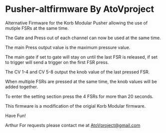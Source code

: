 # Pusher-altfirmware By AtoVproject

Alternative Firmware for the Korb Modular Pusher allowing the use of mutiple FSRs at the same time.

The Gate and Press out of each channel can now be used at the same time.

The main Press output value is the maximum pressure value.

The main gate if set to gate will stay on until the last FSR is released, if set to trigger will send a trigger on the first FSR press.

The CV 1-4 and CV 5-8 output the knob value of the last pressed FSR.

When multiple FSRs are pressed at the same time, the knob values will be added together.

To enter the setting section press the 4 FSRs for more than 20 seconds.

This firmware is a modification of the origial Korb Modular firmware.

Have Fun!


Arthur
For requests please contact me at AtoVproject@gmail.com
